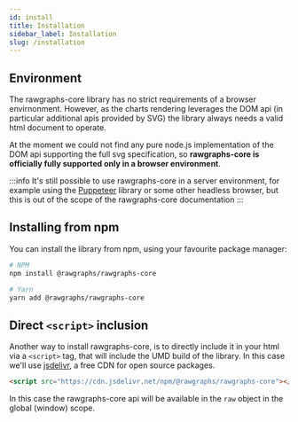 ```yaml
---
id: install
title: Installation
sidebar_label: Installation
slug: /installation
---
```


## Environment

The rawgraphs-core library has no strict requirements of a browser envirnonment.
However, as the charts rendering leverages the DOM api (in particular additional apis provided by SVG) the library always needs a valid html document to operate. 

At the moment we could not find any pure node.js implementation of the DOM api supporting the full svg specification, so **rawgraphs-core is officially fully supported only in a browser environment**.

:::info
It's still possible to use rawgraphs-core in a server environment, for example using the [Puppeteer](https://pptr.dev/) library or some other headless browser, but this is out of the scope of the rawgraphs-core documentation
:::


## Installing from npm

You can install the library from npm, using your favourite package manager:

```bash
# NPM
npm install @rawgraphs/rawgraphs-core

# Yarn
yarn add @rawgraphs/rawgraphs-core
```


## Direct `<script>` inclusion

Another way to install rawgraphs-core, is to directly include it in your html via a `<script>` tag, that will include the UMD build of the library.
In this case we'll use [jsdelivr](https://www.jsdelivr.com/), a free CDN for open source packages.

```html
<script src="https://cdn.jsdelivr.net/npm/@rawgraphs/rawgraphs-core"></script>
```

In this case the rawgraphs-core api will be available in the `raw` object in the global (window) scope.